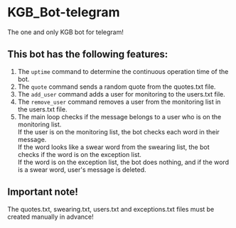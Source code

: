 # KGB_Bot-telegram
The one and only KGB bot for telegram!
## This bot has the following features:
1. The `uptime` command to determine the continuous operation time of the bot.  
2. The `quote` command sends a random quote from the quotes.txt file.  
3. The `add_user` command adds a user for monitoring to the users.txt file.  
4. The `remove_user` command removes a user from the monitoring list in the users.txt file.
5. The main loop checks if the message belongs to a user who is on the monitoring list.  
If the user is on the monitoring list, the bot checks each word in their message.  
If the word looks like a swear word from the swearing list, the bot checks if the word is on the exception list.  
If the word is on the exception list, the bot does nothing, and if the word is a swear word, user's message is deleted.
## Important note!
The quotes.txt, swearing.txt, users.txt and exceptions.txt files must be created manually in advance!
